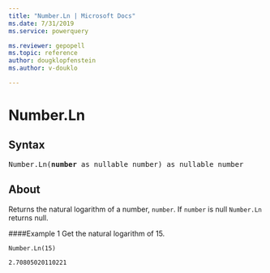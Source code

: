 ```yaml
---
title: "Number.Ln | Microsoft Docs"
ms.date: 7/31/2019
ms.service: powerquery

ms.reviewer: gepopell
ms.topic: reference
author: dougklopfenstein
ms.author: v-douklo

---
```

# Number.Ln

## Syntax

<pre>
Number.Ln(<b>number</b> as nullable number) as nullable number 
</pre>
  
## About  
Returns the natural logarithm of a number, `number`. If `number` is null `Number.Ln` returns null.

####Example 1
Get the natural logarithm of 15.

```powerquery-m
Number.Ln(15)
```

`2.70805020110221`

